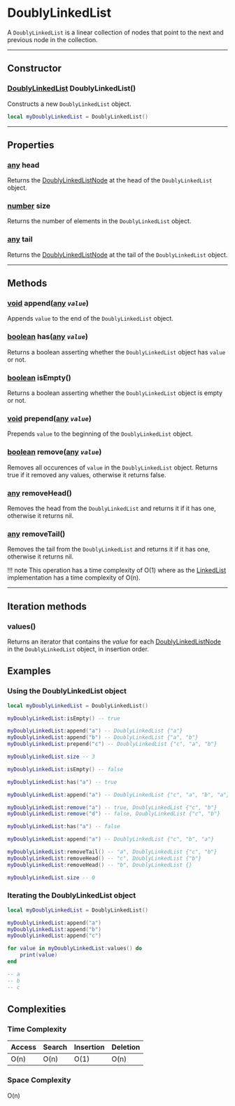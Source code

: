 # DoublyLinkedList
A `DoublyLinkedList` is a linear collection of nodes that point to the next and previous node in the collection.

---

## Constructor

### [DoublyLinkedList](doublylinkedlist.md) DoublyLinkedList()
Constructs a new `DoublyLinkedList` object.

```lua
local myDoublyLinkedList = DoublyLinkedList()
```

---

## Properties

### [any]() head
Returns the [DoublyLinkedListNode](doublylinkedlistnode.md) at the head of the `DoublyLinkedList` object.

### [number](https://developer.roblox.com/en-us/articles/Numbers) size
Returns the number of elements in the `DoublyLinkedList` object.

### [any]() tail
Returns the [DoublyLinkedListNode](doublylinkedlistnode.md) at the tail of the `DoublyLinkedList` object.

---

## Methods

### [void]() append([any]() *`value`*)
Appends `value` to the end of the `DoublyLinkedList` object.

### [boolean](https://developer.roblox.com/en-us/articles/Boolean) has([any]() *`value`*)
Returns a boolean asserting whether the `DoublyLinkedList` object has `value` or not.

### [boolean](https://developer.roblox.com/en-us/articles/Boolean) isEmpty()
Returns a boolean asserting whether the `DoublyLinkedList` object is empty or not.

### [void]() prepend([any]() *`value`*)
Prepends `value` to the beginning of the `DoublyLinkedList` object.

### [boolean](https://developer.roblox.com/en-us/articles/Boolean) remove([any]() *`value`*)
Removes all occurences of `value` in the `DoublyLinkedList` object. Returns true if it removed any values, otherwise it returns false.

### [any]() removeHead()
Removes the head from the `DoublyLinkedList` and returns it if it has one, otherwise it returns nil.

### [any]() removeTail()
Removes the tail from the `DoublyLinkedList` and returns it if it has one, otherwise it returns nil.

!!! note
    This operation has a time complexity of O(1) where as the [LinkedList](linkedlist.md) implementation has a time complexity of O(n).

---

## Iteration methods

### values()
Returns an iterator that contains the *value* for each [DoublyLinkedListNode](doublylinkedlistnode.md) in the `DoublyLinkedList` object, in insertion order.

## Examples

### Using the DoublyLinkedList object
```lua
local myDoublyLinkedList = DoublyLinkedList()

myDoublyLinkedList:isEmpty() -- true

myDoublyLinkedList:append("a") -- DoublyLinkedList {"a"}
myDoublyLinkedList:append("b") -- DoublyLinkedList {"a", "b"}
myDoublyLinkedList:prepend("c") -- DoublyLinkedList {"c", "a", "b"}

myDoublyLinkedList.size -- 3

myDoublyLinkedList:isEmpty() -- false

myDoublyLinkedList:has("a") -- true

myDoublyLinkedList:append("a") -- DoublyLinkedList {"c", "a", "b", "a"}

myDoublyLinkedList:remove("a") -- true, DoublyLinkedList {"c", "b"}
myDoublyLinkedList:remove("d") -- false, DoublyLinkedList {"c", "b"}

myDoublyLinkedList:has("a") -- false

myDoublyLinkedList:append("a") -- DoublyLinkedList {"c", "b", "a"}

myDoublyLinkedList:removeTail() -- "a", DoublyLinkedList {"c", "b"}
myDoublyLinkedList:removeHead() -- "c", DoublyLinkedList {"b"}
myDoublyLinkedList:removeHead() -- "b", DoublyLinkedList {}

myDoublyLinkedList.size -- 0
```

### Iterating the DoublyLinkedList object
```lua
local myDoublyLinkedList = DoublyLinkedList()

myDoublyLinkedList:append("a")
myDoublyLinkedList:append("b")
myDoublyLinkedList:append("c")

for value in myDoublyLinkedList:values() do
    print(value)
end

-- a
-- b
-- c
```

## Complexities

### Time Complexity
| **Access** | **Search** | **Insertion** | **Deletion** |
|------------|------------|---------------|--------------|
| O(n)       | O(n)       | O(1)          | O(n)         |

### Space Complexity
O(n)